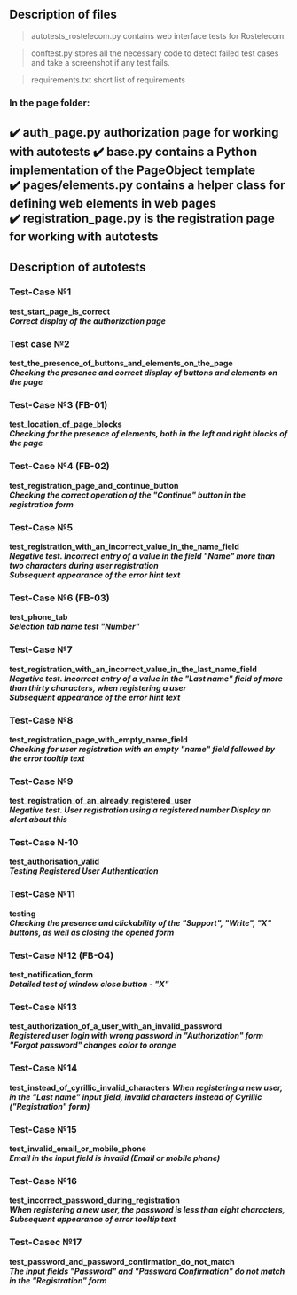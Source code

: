 ## Description of files  
> autotests_rostelecom.py contains web interface tests for Rostelecom.   

> conftest.py stores all the necessary code to detect failed test cases and take a screenshot if any test fails.   

> requirements.txt short list of requirements 
### In the page folder:    
   :heavy_check_mark: auth_page.py authorization page for working with autotests 
   :heavy_check_mark: base.py contains a Python implementation of the PageObject template   
   :heavy_check_mark: pages/elements.py contains a helper class for defining web elements in web pages   
   :heavy_check_mark: registration_page.py is the registration page for working with autotests  
------
## Description of autotests
### Test-Case №1  
**test_start_page_is_correct**  
***Correct display of the authorization page***    
### Test case №2  
**test_the_presence_of_buttons_and_elements_on_the_page**  
***Checking the presence and correct display of buttons and elements on the page***  
### Test-Case №3 (FB-01)  
**test_location_of_page_blocks**  
***Checking for the presence of elements, both in the left and right blocks of the page***   
### Test-Case №4 (FB-02)  
**test_registration_page_and_continue_button**  
***Checking the correct operation of the "Continue" button in the registration form***   
### Test-Case №5  
**test_registration_with_an_incorrect_value_in_the_name_field**   
***Negative test. Incorrect entry of a value in the field "Name" more than two characters during user registration  
Subsequent appearance of the error hint text***    
### Test-Case №6 (FB-03)  
**test_phone_tab**  
***Selection tab name test "Number"***  
### Test-Case №7  
**test_registration_with_an_incorrect_value_in_the_last_name_field**  
***Negative test. Incorrect entry of a value in the "Last name" field of more than thirty characters, when registering a user   
Subsequent appearance of the error hint text***   
### Test-Case №8  
**test_registration_page_with_empty_name_field**   
***Checking for user registration with an empty "name" field followed by the error tooltip text***   
### Test-Case №9  
**test_registration_of_an_already_registered_user**  
***Negative test. User registration using a registered number
Display an alert about this***   
### Test-Case N-10  
**test_authorisation_valid**  
***Testing Registered User Authentication***   
### Test-Case №11   
**testing**  
***Checking the presence and clickability of the "Support", "Write", "X" buttons, as well as closing the opened form***   
### Test-Case №12 (FB-04)  
**test_notification_form**  
***Detailed test of window close button - "X"***
### Test-Case №13  
**test_authorization_of_a_user_with_an_invalid_password**  
***Registered user login with wrong password in "Authorization" form
"Forgot password" changes color to orange***   
### Test-Case №14   
**test_instead_of_cyrillic_invalid_characters**
***When registering a new user, in the "Last name" input field, invalid characters instead of Cyrillic ("Registration" form)***   
### Test-Case №15  
**test_invalid_email_or_mobile_phone**  
***Email in the input field is invalid (Email or mobile phone)***  
### Test-Case №16  
**test_incorrect_password_during_registration**  
***When registering a new user, the password is less than eight characters,
Subsequent appearance of error tooltip text***  
### Test-Caseс №17  
**test_password_and_password_confirmation_do_not_match**   
***The input fields "Password" and "Password Confirmation" do not match in the "Registration" form***
